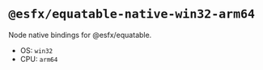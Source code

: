 # `@esfx/equatable-native-win32-arm64`

Node native bindings for @esfx/equatable.

- OS: `win32`
- CPU: `arm64`
